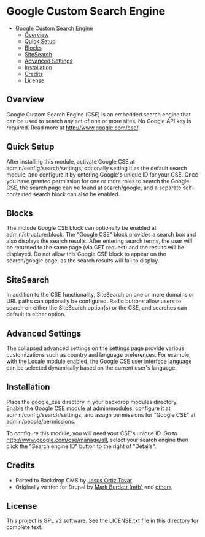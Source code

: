 # Google Custom Search Engine

- [Google Custom Search Engine](#google-custom-search-engine)
    - [Overview](#overview)
    - [Quick Setup](#quick-setup)
    - [Blocks](#blocks)
    - [SiteSearch](#sitesearch)
    - [Advanced Settings](#advanced-settings)
    - [Installation](#installation)
    - [Credits](#credits)
    - [License](#license)

## Overview

Google Custom Search Engine (CSE) is an embedded search engine that can
be used to search any set of one or more sites.  No Google API key is
required.  Read more at http://www.google.com/cse/.

## Quick Setup

After installing this module, activate Google CSE at 
admin/config/search/settings, optionally setting it as the default
search module, and configure it by entering Google's unique ID for your
CSE.  Once you have granted permission for one or more roles to search
the Google CSE, the search page can be found at search/google, and a
separate self-contained search block can also be enabled.

## Blocks

The include Google CSE block can optionally be enabled at
admin/structure/block.  The "Google CSE" block provides a search box and
also displays the search results.  After entering search terms, the user
will be returned to the same page (via GET request) and the results will
be displayed.  Do not allow this Google CSE block to appear on the
search/google page, as the search results will fail to display.

## SiteSearch

In addition to the CSE functionality, SiteSearch on one or more domains
or URL paths can optionally be configured.  Radio buttons allow users to
search on either the SiteSearch option(s) or the CSE, and searches can
default to either option.

## Advanced Settings

The collapsed advanced settings on the settings page provide various
customizations such as country and language preferences.  For example,
with the Locale module enabled, the Google CSE user interface language
can be selected dynamically based on the current user's language.

## Installation

Place the google_cse directory in your backdrop modules directory.  
Enable the Google CSE module at admin/modules, configure it at
admin/config/search/settings, and assign permissions for "Google
CSE" at admin/people/permissions.

To configure this module, you will need your CSE's unique ID.  Go to
http://www.google.com/cse/manage/all, select your search engine then
click the "Search engine ID" button to the right of "Details".

## Credits

* Ported to Backdrop CMS by [Jesus Ortiz Tovar](https://github.com/jeor0980)
* Originally written for Drupal by [Mark Burdett (mfb)](https://www.drupal.org/u/mfb) and [others](https://www.drupal.org/node/131984/committers)

## License

This project is GPL v2 software. See the LICENSE.txt file in this directory for complete text.
